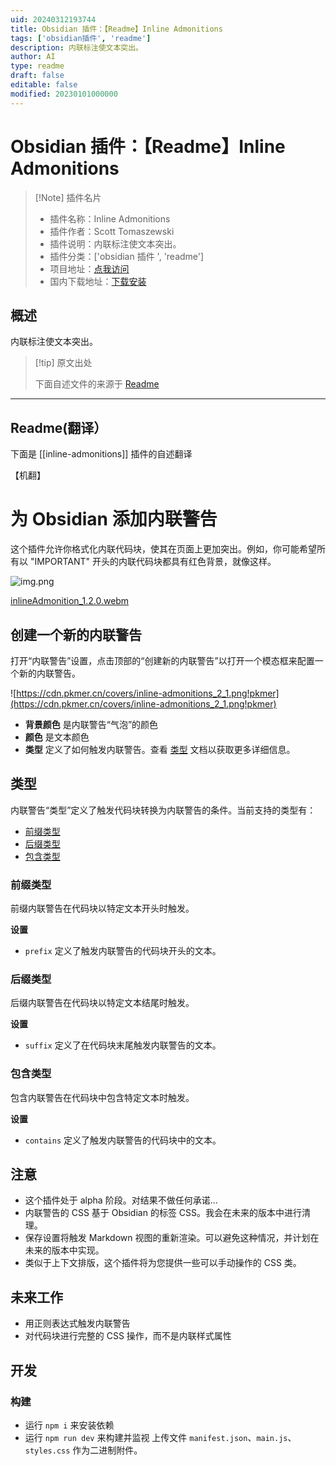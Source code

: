 ```yaml
---
uid: 20240312193744
title: Obsidian 插件：【Readme】Inline Admonitions
tags: ['obsidian插件', 'readme']
description: 内联标注使文本突出。
author: AI
type: readme
draft: false
editable: false
modified: 20230101000000
---
```


# Obsidian 插件：【Readme】Inline Admonitions

> [!Note] 插件名片
> - 插件名称：Inline Admonitions
> - 插件作者：Scott Tomaszewski
> - 插件说明：内联标注使文本突出。
> - 插件分类：['obsidian 插件 ', 'readme']
> - 项目地址：[点我访问](https://github.com/scottTomaszewski/obsidian-inline-admonitions)
> - 国内下载地址：[下载安装](https://pkmer.cn/products/plugin/pluginMarket/?inline-admonitions)

## 概述

内联标注使文本突出。

> [!tip] 原文出处
>
>下面自述文件的来源于 [Readme](https://ghproxy.net/https://raw.githubusercontent.com/scottTomaszewski/obsidian-inline-admonitions/master/README.md)

---

## Readme(翻译）

下面是 [[inline-admonitions]] 插件的自述翻译

【机翻】

# 为 Obsidian 添加内联警告

这个插件允许你格式化内联代码块，使其在页面上更加突出。例如，你可能希望所有以 "IMPORTANT" 开头的内联代码块都具有红色背景，就像这样。

![img.png](https://cdn.pkmer.cn/covers/inline-admonitions_2_0.png!pkmer)

[inlineAdmonition_1.2.0.webm](https://github.com/scottTomaszewski/obsidian-inline-admonitions/assets/5295276/2a781588-cba0-4665-98c2-16d896cd2abe)

## 创建一个新的内联警告

打开“内联警告”设置，点击顶部的“创建新的内联警告”以打开一个模态框来配置一个新的内联警告。

![https://cdn.pkmer.cn/covers/inline-admonitions_2_1.png!pkmer](https://cdn.pkmer.cn/covers/inline-admonitions_2_1.png!pkmer)

- **背景颜色** 是内联警告“气泡”的颜色
- **颜色** 是文本颜色
- **类型** 定义了如何触发内联警告。查看 [类型](#types) 文档以获取更多详细信息。

## 类型

内联警告“类型”定义了触发代码块转换为内联警告的条件。当前支持的类型有：

- [前缀类型](#prefix-type)
- [后缀类型](#suffix-type)
- [包含类型](#contains-type)

### 前缀类型

前缀内联警告在代码块以特定文本开头时触发。

**设置**

- `prefix` 定义了触发内联警告的代码块开头的文本。

### 后缀类型

后缀内联警告在代码块以特定文本结尾时触发。

**设置**

- `suffix` 定义了在代码块末尾触发内联警告的文本。

### 包含类型

包含内联警告在代码块中包含特定文本时触发。

**设置**

- `contains` 定义了触发内联警告的代码块中的文本。

## 注意

- 这个插件处于 alpha 阶段。对结果不做任何承诺...
- 内联警告的 CSS 基于 Obsidian 的标签 CSS。我会在未来的版本中进行清理。
- 保存设置将触发 Markdown 视图的重新渲染。可以避免这种情况，并计划在未来的版本中实现。
- 类似于上下文排版，这个插件将为您提供一些可以手动操作的 CSS 类。

## 未来工作

- 用正则表达式触发内联警告
- 对代码块进行完整的 CSS 操作，而不是内联样式属性

## 开发

### 构建

- 运行 `npm i` 来安装依赖
- 运行 `npm run dev` 来构建并监视
上传文件 `manifest.json`、`main.js`、`styles.css` 作为二进制附件。



